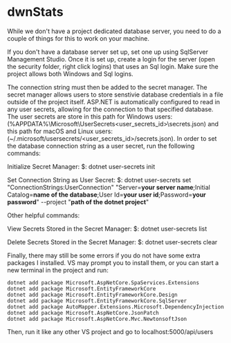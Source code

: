 # dwnStats

While we don't have a project dedicated database server, you need to do a couple of things for this to work on your machine.

If you don't have a database server set up, set one up using SqlServer Management Studio. Once it is set up, create a login for the server 
(open the security folder, right click logins) that uses an Sql login. Make sure the project allows both Windows and Sql logins.

The connection string must then be added to the secret manager. The secret manager allows users to store senstivie database credentials in a file outside of the project itself. ASP.NET is automatically configured to read in any user secrets, allowing for the connection to that specified database. The user secrets are store in this path for Windows users: (%APPDATA%\Microsoft\UserSecrets\<user_secrets_id>\secrets.json) and this path for macOS and Linux users: (~/.microsoft/usersecrets/<user_secrets_id>/secrets.json). In order to set the database connection string as a user secret, run the following commands:

Initialize Secret Manager:
$: dotnet user-secrets init

Set Connection String as User Secret:
$: dotnet user-secrets set "ConnectionStrings:UserConnection" "Server=**your server name**;Initial Catalog=**name of the database**;User Id=**your user id**;Password=**your password**" --project "**path of the dotnet project**"

Other helpful commands:

View Secrets Stored in the Secret Manager:
$: dotnet user-secrets list

Delete Secrets Stored in the Secret Manager:
$: dotnet user-secrets clear


Finally, there may still be some errors if you do not have some extra packages I installed. VS may prompt you to install them, or you can start a new terminal
in the project and run:
```
dotnet add package Microsoft.AspNetCore.SpaServices.Extensions
dotnet add package Microsoft.EntityFrameworkCore
dotnet add package Microsoft.EntityFrameworkCore.Design
dotnet add package Microsoft.EntityFrameworkCore.SqlServer
dotnet add package AutoMapper.Extensions.Microsoft.DependencyInjection
dotnet add package Microsoft.AspNetCore.JsonPatch
dotnet add package Microsoft.AspNetCore.Mvc.NewtonsoftJson
```
Then, run it like any other VS project and go to localhost:5000/api/users
